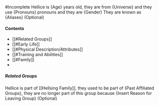 #Incomplete
Hellice is {Age} years old, they are from {Universe} and they use {Pronouns} pronouns and they are {Gender}
They are known as {Aliases} (Optional)
#### Contents
- [[#Related Groups]]
- [[#Early Life]]
- [[#Physical Description/Attributes]]
- [[#Training and Abilities]]
- [[#Family]]
- 
##### Related Groups
Hellice is part of [[Hellsing Family]], they used to be part of {Past Affiliated Groups}, they are no longer part of this group because {Insert Reason for Leaving Group} (Optional)